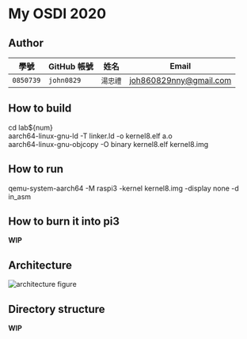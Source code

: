 # My OSDI 2020

## Author

| 學號 | GitHub 帳號 | 姓名 | Email |
| --- | ----------- | --- | --- |
|`0850739`| `john0829` | `湯忠禮` | joh860829nny@gmail.com |

## How to build

cd lab${num}  
aarch64-linux-gnu-ld -T linker.ld -o kernel8.elf a.o  
aarch64-linux-gnu-objcopy -O binary kernel8.elf kernel8.img  

## How to run

qemu-system-aarch64 -M raspi3 -kernel kernel8.img -display none -d in_asm  

## How to burn it into pi3

**WIP**

## Architecture

![architecture figure]()

## Directory structure

**WIP**

